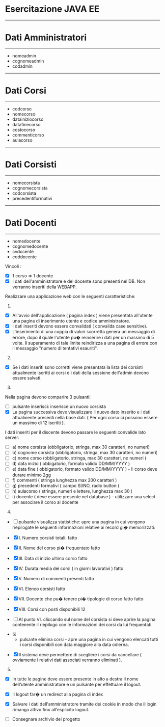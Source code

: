 
# Esercitazione JAVA EE

-------------

# Dati Amministratori

-------------

- nomeadmin
- cognomeadmin
- codadmin

-------------

# Dati Corsi  

-------------

- codcorso
- nomecorso
- datainiziocorso
- datafinecorso
- costocorso
- commenticorso
- aulacorso

-------------

# Dati Corsisti

-------------

- nomecorsista
- cognomecorsista
- codcorsista
- precedentiformativi

-------------

# Dati Docenti

-------------

- nomedocente
- cognomedocente
- cvdocente
- coddocente

Vincoli :  

- [x] 1 corso => 1 docente
- [x] I dati dell'amministratore e del docente sono presenti nel DB. Non verranno inseriti della WEBAPP.

Realizzare una applicazione web con le seguenti caratteristiche:

1.

- [x] All'avvio dell'applicazione ( pagina index ) viene presentata all'utente una pagina di inserimento utente e codice amministratore.
- [x] I dati inseriti devono essere convalidati ( convalida case sensitive).
- [x] L'inserimento di una coppia di valori scorretta genera un messaggio di errore, dopo il quale l'utente pu� reinserire i dati per un massimo di 5 volte. Il superamento di tale limite reindirizza a una pagina di errore con il messaggio "numero di tentativi esauriti".

2.

- [x] Se i dati inseriti sono corretti viene presentata la lista dei corsisti attualmente iscritti ai corsi e i dati della sessione dell'admin devono essere salvati.

3.

Nella pagina devono comparire 3 pulsanti:

- [ ] pulsante inserisci: inserisce un nuovo corsista
- [x] La pagina successiva deve visualizzare il nuovo dato inserito e i dati attualmente presenti nella base dati. ( Per ogni corso ci possono essere un massimo di 12 iscritti ).

I dati inseriti per il discente devono passare le seguenti convalide lato server:

- [ ] a) nome corsista (obbligatorio, stringa, max 30 caratteri, no numeri)
- [ ] b) cognome corsista (obbligatorio, stringa, max 30 caratteri, no numeri)
- [ ] c) nome corso (obbligatorio, stringa, max 30 caratteri, no numeri )
- [ ] d) data inizio ( obbigatorio, formato valido DD/MM/YYYY )
- [ ] e) data fine ( obbigatorio, formato valido DD/MM/YYYY ) - Il corso deve durare minimo 2gg
- [ ] f) commenti ( stringa lunghezza max 200 caratteri )
- [ ] g) precedenti formativi ( campo SI/NO, radio button )
- [ ] h) aulacorso ( stringa, numeri e lettere, lunghezza max 30 )
- [ ] i) docente ( deve essere presente nel database ) - utilizzare una select per associare il corso al docente

4.

- [ ] pulsante visualizza statistiche: apre una pagina in cui vengono riepilogate le seguenti informazioni relative ai record gi� memorizzati:
- [x] I.    Numero corsisti totali. fatto
- [x] II.   Nome del corso pi� frequentato fatto
- [x] III.  Data di inizio ultimo corso fatto
- [x] IV.   Durata media dei corsi ( in giorni lavorativi ) fatto
- [x] V.    Numero di commenti presenti fatto
- [x] VI.   Elenco corsisti fatto
- [x] VII.  Docente che pu� tenere pi� tipologie di corso fatto fatto
- [x] VIII. Corsi con posti disponibili 12

- [ ] Al punto VI. cliccando sul nome del corsista si deve aprire la pagina contenente il riepilogo con le informazioni dei corsi da lui frequentati.

- [x] - pulsante elimina corsi - apre una pagina in cui vengono elencati tutti i corsi disponibili con data maggiore alla data odierna.
- [x] Il sistema deve permettere di scegliere i corsi da cancellare ( ovviamente i relativi dati associati verranno eliminati ).

5.

- [x]  In tutte le pagine deve essere presente in alto a destra il nome dell'utente amministratore e un pulsante per effettuare il logout.
- [x] Il logout far� un redirect alla pagina di index
- [x] Salvare i dati dell'amministratore tramite dei cookie in modo che il login rimanga attivo fino all'esplicito logout.

- [ ] Consegnare archivio del progetto
